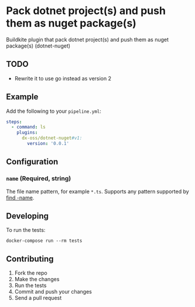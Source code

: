 # Pack dotnet project(s) and push them as nuget package(s)

Buildkite plugin that pack dotnet project(s) and push them as nuget package(s) (dotnet-nuget)

## TODO

* Rewrite it to use go instead as version 2

## Example

Add the following to your `pipeline.yml`:

```yml
steps:
  - command: ls
    plugins:
      dx-oss/dotnet-nuget#v1:
        version: '0.0.1'
```

## Configuration

### `name` (Required, string)

The file name pattern, for example `*.ts`. Supports any pattern supported by [find -name](http://man7.org/linux/man-pages/man1/find.1.html).

## Developing

To run the tests:

```shell
docker-compose run --rm tests
```

## Contributing

1. Fork the repo
2. Make the changes
3. Run the tests
4. Commit and push your changes
5. Send a pull request